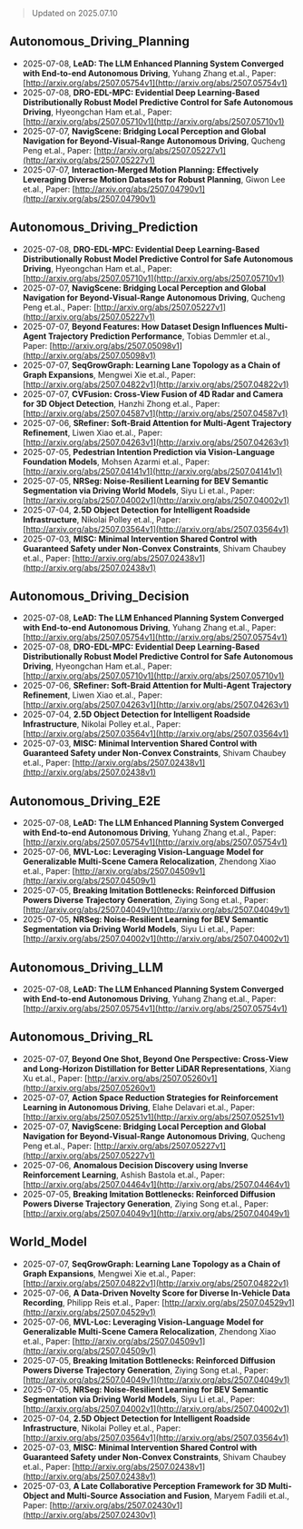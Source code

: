 > Updated on 2025.07.10

## Autonomous_Driving_Planning

- 2025-07-08, **LeAD: The LLM Enhanced Planning System Converged with End-to-end Autonomous Driving**, Yuhang Zhang et.al., Paper: [http://arxiv.org/abs/2507.05754v1](http://arxiv.org/abs/2507.05754v1)
- 2025-07-08, **DRO-EDL-MPC: Evidential Deep Learning-Based Distributionally Robust Model Predictive Control for Safe Autonomous Driving**, Hyeongchan Ham et.al., Paper: [http://arxiv.org/abs/2507.05710v1](http://arxiv.org/abs/2507.05710v1)
- 2025-07-07, **NavigScene: Bridging Local Perception and Global Navigation for Beyond-Visual-Range Autonomous Driving**, Qucheng Peng et.al., Paper: [http://arxiv.org/abs/2507.05227v1](http://arxiv.org/abs/2507.05227v1)
- 2025-07-07, **Interaction-Merged Motion Planning: Effectively Leveraging Diverse Motion Datasets for Robust Planning**, Giwon Lee et.al., Paper: [http://arxiv.org/abs/2507.04790v1](http://arxiv.org/abs/2507.04790v1)

## Autonomous_Driving_Prediction

- 2025-07-08, **DRO-EDL-MPC: Evidential Deep Learning-Based Distributionally Robust Model Predictive Control for Safe Autonomous Driving**, Hyeongchan Ham et.al., Paper: [http://arxiv.org/abs/2507.05710v1](http://arxiv.org/abs/2507.05710v1)
- 2025-07-07, **NavigScene: Bridging Local Perception and Global Navigation for Beyond-Visual-Range Autonomous Driving**, Qucheng Peng et.al., Paper: [http://arxiv.org/abs/2507.05227v1](http://arxiv.org/abs/2507.05227v1)
- 2025-07-07, **Beyond Features: How Dataset Design Influences Multi-Agent Trajectory Prediction Performance**, Tobias Demmler et.al., Paper: [http://arxiv.org/abs/2507.05098v1](http://arxiv.org/abs/2507.05098v1)
- 2025-07-07, **SeqGrowGraph: Learning Lane Topology as a Chain of Graph Expansions**, Mengwei Xie et.al., Paper: [http://arxiv.org/abs/2507.04822v1](http://arxiv.org/abs/2507.04822v1)
- 2025-07-07, **CVFusion: Cross-View Fusion of 4D Radar and Camera for 3D Object Detection**, Hanzhi Zhong et.al., Paper: [http://arxiv.org/abs/2507.04587v1](http://arxiv.org/abs/2507.04587v1)
- 2025-07-06, **SRefiner: Soft-Braid Attention for Multi-Agent Trajectory Refinement**, Liwen Xiao et.al., Paper: [http://arxiv.org/abs/2507.04263v1](http://arxiv.org/abs/2507.04263v1)
- 2025-07-05, **Pedestrian Intention Prediction via Vision-Language Foundation Models**, Mohsen Azarmi et.al., Paper: [http://arxiv.org/abs/2507.04141v1](http://arxiv.org/abs/2507.04141v1)
- 2025-07-05, **NRSeg: Noise-Resilient Learning for BEV Semantic Segmentation via Driving World Models**, Siyu Li et.al., Paper: [http://arxiv.org/abs/2507.04002v1](http://arxiv.org/abs/2507.04002v1)
- 2025-07-04, **2.5D Object Detection for Intelligent Roadside Infrastructure**, Nikolai Polley et.al., Paper: [http://arxiv.org/abs/2507.03564v1](http://arxiv.org/abs/2507.03564v1)
- 2025-07-03, **MISC: Minimal Intervention Shared Control with Guaranteed Safety under Non-Convex Constraints**, Shivam Chaubey et.al., Paper: [http://arxiv.org/abs/2507.02438v1](http://arxiv.org/abs/2507.02438v1)

## Autonomous_Driving_Decision

- 2025-07-08, **LeAD: The LLM Enhanced Planning System Converged with End-to-end Autonomous Driving**, Yuhang Zhang et.al., Paper: [http://arxiv.org/abs/2507.05754v1](http://arxiv.org/abs/2507.05754v1)
- 2025-07-08, **DRO-EDL-MPC: Evidential Deep Learning-Based Distributionally Robust Model Predictive Control for Safe Autonomous Driving**, Hyeongchan Ham et.al., Paper: [http://arxiv.org/abs/2507.05710v1](http://arxiv.org/abs/2507.05710v1)
- 2025-07-06, **SRefiner: Soft-Braid Attention for Multi-Agent Trajectory Refinement**, Liwen Xiao et.al., Paper: [http://arxiv.org/abs/2507.04263v1](http://arxiv.org/abs/2507.04263v1)
- 2025-07-04, **2.5D Object Detection for Intelligent Roadside Infrastructure**, Nikolai Polley et.al., Paper: [http://arxiv.org/abs/2507.03564v1](http://arxiv.org/abs/2507.03564v1)
- 2025-07-03, **MISC: Minimal Intervention Shared Control with Guaranteed Safety under Non-Convex Constraints**, Shivam Chaubey et.al., Paper: [http://arxiv.org/abs/2507.02438v1](http://arxiv.org/abs/2507.02438v1)

## Autonomous_Driving_E2E

- 2025-07-08, **LeAD: The LLM Enhanced Planning System Converged with End-to-end Autonomous Driving**, Yuhang Zhang et.al., Paper: [http://arxiv.org/abs/2507.05754v1](http://arxiv.org/abs/2507.05754v1)
- 2025-07-06, **MVL-Loc: Leveraging Vision-Language Model for Generalizable Multi-Scene Camera Relocalization**, Zhendong Xiao et.al., Paper: [http://arxiv.org/abs/2507.04509v1](http://arxiv.org/abs/2507.04509v1)
- 2025-07-05, **Breaking Imitation Bottlenecks: Reinforced Diffusion Powers Diverse Trajectory Generation**, Ziying Song et.al., Paper: [http://arxiv.org/abs/2507.04049v1](http://arxiv.org/abs/2507.04049v1)
- 2025-07-05, **NRSeg: Noise-Resilient Learning for BEV Semantic Segmentation via Driving World Models**, Siyu Li et.al., Paper: [http://arxiv.org/abs/2507.04002v1](http://arxiv.org/abs/2507.04002v1)

## Autonomous_Driving_LLM

- 2025-07-08, **LeAD: The LLM Enhanced Planning System Converged with End-to-end Autonomous Driving**, Yuhang Zhang et.al., Paper: [http://arxiv.org/abs/2507.05754v1](http://arxiv.org/abs/2507.05754v1)

## Autonomous_Driving_RL

- 2025-07-07, **Beyond One Shot, Beyond One Perspective: Cross-View and Long-Horizon Distillation for Better LiDAR Representations**, Xiang Xu et.al., Paper: [http://arxiv.org/abs/2507.05260v1](http://arxiv.org/abs/2507.05260v1)
- 2025-07-07, **Action Space Reduction Strategies for Reinforcement Learning in Autonomous Driving**, Elahe Delavari et.al., Paper: [http://arxiv.org/abs/2507.05251v1](http://arxiv.org/abs/2507.05251v1)
- 2025-07-07, **NavigScene: Bridging Local Perception and Global Navigation for Beyond-Visual-Range Autonomous Driving**, Qucheng Peng et.al., Paper: [http://arxiv.org/abs/2507.05227v1](http://arxiv.org/abs/2507.05227v1)
- 2025-07-06, **Anomalous Decision Discovery using Inverse Reinforcement Learning**, Ashish Bastola et.al., Paper: [http://arxiv.org/abs/2507.04464v1](http://arxiv.org/abs/2507.04464v1)
- 2025-07-05, **Breaking Imitation Bottlenecks: Reinforced Diffusion Powers Diverse Trajectory Generation**, Ziying Song et.al., Paper: [http://arxiv.org/abs/2507.04049v1](http://arxiv.org/abs/2507.04049v1)

## World_Model

- 2025-07-07, **SeqGrowGraph: Learning Lane Topology as a Chain of Graph Expansions**, Mengwei Xie et.al., Paper: [http://arxiv.org/abs/2507.04822v1](http://arxiv.org/abs/2507.04822v1)
- 2025-07-06, **A Data-Driven Novelty Score for Diverse In-Vehicle Data Recording**, Philipp Reis et.al., Paper: [http://arxiv.org/abs/2507.04529v1](http://arxiv.org/abs/2507.04529v1)
- 2025-07-06, **MVL-Loc: Leveraging Vision-Language Model for Generalizable Multi-Scene Camera Relocalization**, Zhendong Xiao et.al., Paper: [http://arxiv.org/abs/2507.04509v1](http://arxiv.org/abs/2507.04509v1)
- 2025-07-05, **Breaking Imitation Bottlenecks: Reinforced Diffusion Powers Diverse Trajectory Generation**, Ziying Song et.al., Paper: [http://arxiv.org/abs/2507.04049v1](http://arxiv.org/abs/2507.04049v1)
- 2025-07-05, **NRSeg: Noise-Resilient Learning for BEV Semantic Segmentation via Driving World Models**, Siyu Li et.al., Paper: [http://arxiv.org/abs/2507.04002v1](http://arxiv.org/abs/2507.04002v1)
- 2025-07-04, **2.5D Object Detection for Intelligent Roadside Infrastructure**, Nikolai Polley et.al., Paper: [http://arxiv.org/abs/2507.03564v1](http://arxiv.org/abs/2507.03564v1)
- 2025-07-03, **MISC: Minimal Intervention Shared Control with Guaranteed Safety under Non-Convex Constraints**, Shivam Chaubey et.al., Paper: [http://arxiv.org/abs/2507.02438v1](http://arxiv.org/abs/2507.02438v1)
- 2025-07-03, **A Late Collaborative Perception Framework for 3D Multi-Object and Multi-Source Association and Fusion**, Maryem Fadili et.al., Paper: [http://arxiv.org/abs/2507.02430v1](http://arxiv.org/abs/2507.02430v1)

